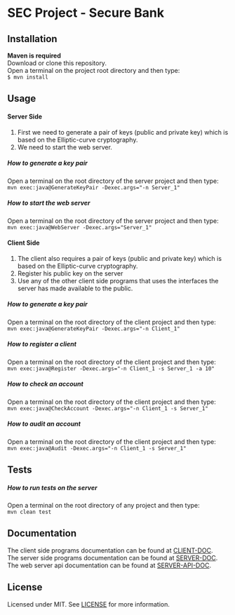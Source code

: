 # SEC Project - Secure Bank
  
## Installation  
**Maven is required**  
Download or clone this repository.  
Open a terminal on the project root directory and then type:  
`$ mvn install`  

## Usage

#### Server Side
1. First we need to generate a pair of keys (public and private key) which is based on the Elliptic-curve cryptography.
2. We need to start the web server.

##### How to generate a key pair
Open a terminal on the root directory of the server project and then type:  
`mvn exec:java@GenerateKeyPair -Dexec.args="-n Server_1"`
  
##### How to start the web server
Open a terminal on the root directory of the server project and then type:  
`mvn exec:java@WebServer -Dexec.args="Server_1"`

#### Client Side
1. The client also requires a pair of keys (public and private key) which is based on the Elliptic-curve cryptography.  
2. Register his public key on the server  
3. Use any of the other client side programs that uses the interfaces the server has made available to the public.

##### How to generate a key pair
Open a terminal on the root directory of the client project and then type:  
`mvn exec:java@GenerateKeyPair -Dexec.args="-n Client_1"`

##### How to register a client
Open a terminal on the root directory of the client project and then type:  
`mvn exec:java@Register -Dexec.args="-n Client_1 -s Server_1 -a 10"`

##### How to check an account
Open a terminal on the root directory of the client project and then type:  
`mvn exec:java@CheckAccount -Dexec.args="-n Client_1 -s Server_1"`

##### How to audit an account
Open a terminal on the root directory of the client project and then type:  
`mvn exec:java@Audit -Dexec.args="-n Client_1 -s Server_1"`

## Tests

##### How to run tests on the server 
Open a terminal on the root directory of any project and then type:  
`mvn clean test`

## Documentation
The client side programs documentation can be found at [CLIENT-DOC](docs/CLIENT-DOCUMENTATION.md).   
The server side programs documentation can be found at [SERVER-DOC](docs/SERVER-DOCUMENTATION.md).  
The web server api documentation can be found at [SERVER-API-DOC](docs/SERVER-API-DOCUMENTATION.md).

## License  
Licensed under MIT. See [LICENSE](LICENSE) for more information. 

